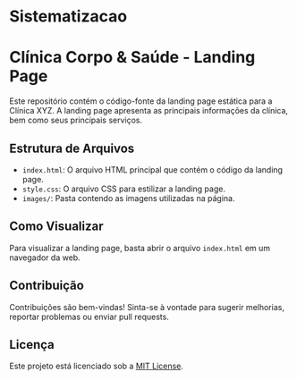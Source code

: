 # Sistematizacao

# Clínica Corpo & Saúde - Landing Page

Este repositório contém o código-fonte da landing page estática para a Clínica XYZ. A landing page apresenta as principais informações da clínica, bem como seus principais serviços.

## Estrutura de Arquivos

- `index.html`: O arquivo HTML principal que contém o código da landing page.
- `style.css`: O arquivo CSS para estilizar a landing page.
- `images/`: Pasta contendo as imagens utilizadas na página.

## Como Visualizar

Para visualizar a landing page, basta abrir o arquivo `index.html` em um navegador da web.

## Contribuição

Contribuições são bem-vindas! Sinta-se à vontade para sugerir melhorias, reportar problemas ou enviar pull requests.

## Licença

Este projeto está licenciado sob a [MIT License](LICENSE).
